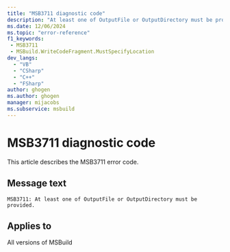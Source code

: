 ```yaml
---
title: "MSB3711 diagnostic code"
description: "At least one of OutputFile or OutputDirectory must be provided."
ms.date: 12/06/2024
ms.topic: "error-reference"
f1_keywords:
 - MSB3711
 - MSBuild.WriteCodeFragment.MustSpecifyLocation
dev_langs:
  - "VB"
  - "CSharp"
  - "C++"
  - "FSharp"
author: ghogen
ms.author: ghogen
manager: mijacobs
ms.subservice: msbuild
---
```


# MSB3711 diagnostic code

<!-- :::ErrorDefinitionDescription::: -->
<!-- :::editable-content name="introDescription"::: -->
This article describes the MSB3711 error code.
<!-- :::editable-content-end::: -->

## Message text

```output
MSB3711: At least one of OutputFile or OutputDirectory must be provided.
```

<!-- :::editable-content name="postOutputDescription"::: -->
<!--
{StrBegin="MSB3711: "}
-->
<!-- :::editable-content-end::: -->
<!-- :::ErrorDefinitionDescription-end::: -->

## Applies to

All versions of MSBuild
